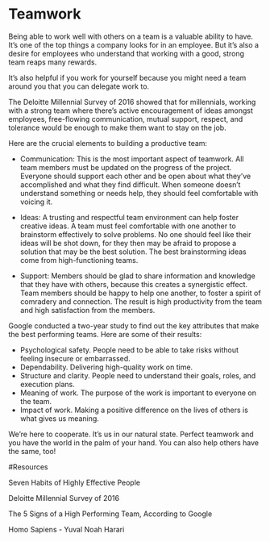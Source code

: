 ﻿# Teamwork

Being able to work well with others on a team is a valuable ability to have. It’s one of the top things a company looks for in an employee. But it’s also a desire for employees who understand that working with a good, 
strong team reaps many rewards. 

It’s also helpful if you work for yourself because you might need a team around you that you can delegate work to.

The Deloitte Millennial Survey of 2016 showed that for millennials, working with a strong team where there’s active encouragement of ideas amongst employees, free-flowing communication, mutual support, respect, and tolerance would be enough to make them want to stay on the job. 

Here are the crucial elements to building a productive team:

 * Communication: This is the most important aspect of teamwork. All team members must be updated on the progress of the project. Everyone should support each other and be open about what they’ve accomplished and what they find difficult. When someone doesn’t understand something or needs help, they should feel comfortable with voicing it.

 * Ideas: A trusting and respectful team environment can help foster creative ideas. A team must feel comfortable with one another to brainstorm effectively to solve problems. No one should feel like their ideas will be shot down, for they then may be afraid to propose a solution that may be the best solution. The best brainstorming ideas come from high-functioning teams.

 * Support: Members should be glad to share information and knowledge that they have with others, because this creates a synergistic effect. Team members should be happy to help one another, to foster a spirit of comradery and connection. The result is high productivity from the team and high satisfaction from the members.

Google conducted a two-year study to find out the key attributes that make the best performing teams. Here are some of their results:

 * Psychological safety. People need to be able to take risks without feeling insecure or embarrassed.
 * Dependability. Delivering high-quality work on time.
 * Structure and clarity. People need to understand their goals, roles, and execution plans.
 * Meaning of work. The purpose of the work is important to everyone on the team.
 * Impact of work. Making a positive difference on the lives of others is what gives us meaning.

We’re here to cooperate. It’s us in our natural state. Perfect teamwork and you have the world in the palm of your hand. You can also help others have the same, too!

#Resources

Seven Habits of Highly Effective People

Deloitte Millennial Survey of 2016

The 5 Signs of a High Performing Team, According to Google

Homo Sapiens - Yuval Noah Harari
